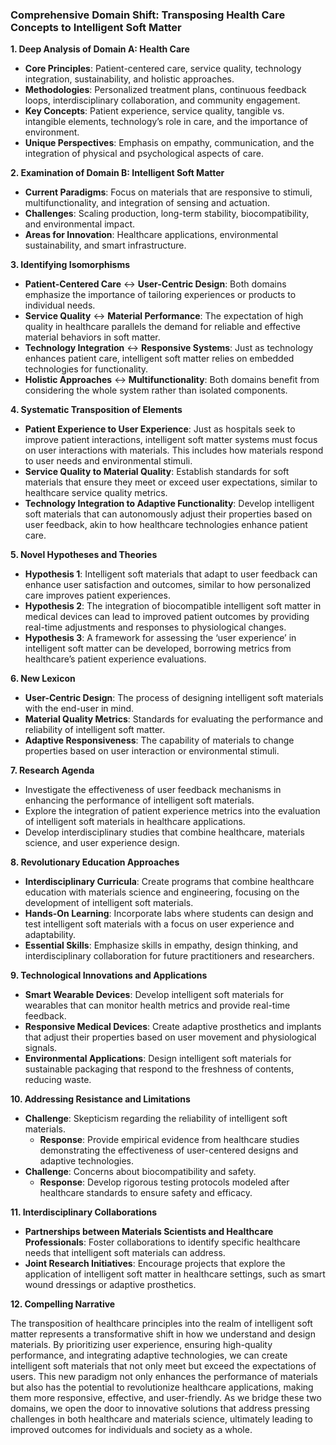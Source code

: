 ### Comprehensive Domain Shift: Transposing Health Care Concepts to Intelligent Soft Matter

**1. Deep Analysis of Domain A: Health Care**

- **Core Principles**: Patient-centered care, service quality, technology integration, sustainability, and holistic approaches.
- **Methodologies**: Personalized treatment plans, continuous feedback loops, interdisciplinary collaboration, and community engagement.
- **Key Concepts**: Patient experience, service quality, tangible vs. intangible elements, technology’s role in care, and the importance of environment.
- **Unique Perspectives**: Emphasis on empathy, communication, and the integration of physical and psychological aspects of care.

**2. Examination of Domain B: Intelligent Soft Matter**

- **Current Paradigms**: Focus on materials that are responsive to stimuli, multifunctionality, and integration of sensing and actuation.
- **Challenges**: Scaling production, long-term stability, biocompatibility, and environmental impact.
- **Areas for Innovation**: Healthcare applications, environmental sustainability, and smart infrastructure.

**3. Identifying Isomorphisms**

- **Patient-Centered Care** ↔ **User-Centric Design**: Both domains emphasize the importance of tailoring experiences or products to individual needs.
- **Service Quality** ↔ **Material Performance**: The expectation of high quality in healthcare parallels the demand for reliable and effective material behaviors in soft matter.
- **Technology Integration** ↔ **Responsive Systems**: Just as technology enhances patient care, intelligent soft matter relies on embedded technologies for functionality.
- **Holistic Approaches** ↔ **Multifunctionality**: Both domains benefit from considering the whole system rather than isolated components.

**4. Systematic Transposition of Elements**

- **Patient Experience to User Experience**: Just as hospitals seek to improve patient interactions, intelligent soft matter systems must focus on user interactions with materials. This includes how materials respond to user needs and environmental stimuli.
- **Service Quality to Material Quality**: Establish standards for soft materials that ensure they meet or exceed user expectations, similar to healthcare service quality metrics.
- **Technology Integration to Adaptive Functionality**: Develop intelligent soft materials that can autonomously adjust their properties based on user feedback, akin to how healthcare technologies enhance patient care.

**5. Novel Hypotheses and Theories**

- **Hypothesis 1**: Intelligent soft materials that adapt to user feedback can enhance user satisfaction and outcomes, similar to how personalized care improves patient experiences.
- **Hypothesis 2**: The integration of biocompatible intelligent soft matter in medical devices can lead to improved patient outcomes by providing real-time adjustments and responses to physiological changes.
- **Hypothesis 3**: A framework for assessing the ‘user experience’ in intelligent soft matter can be developed, borrowing metrics from healthcare’s patient experience evaluations.

**6. New Lexicon**

- **User-Centric Design**: The process of designing intelligent soft materials with the end-user in mind.
- **Material Quality Metrics**: Standards for evaluating the performance and reliability of intelligent soft matter.
- **Adaptive Responsiveness**: The capability of materials to change properties based on user interaction or environmental stimuli.

**7. Research Agenda**

- Investigate the effectiveness of user feedback mechanisms in enhancing the performance of intelligent soft materials.
- Explore the integration of patient experience metrics into the evaluation of intelligent soft materials in healthcare applications.
- Develop interdisciplinary studies that combine healthcare, materials science, and user experience design.

**8. Revolutionary Education Approaches**

- **Interdisciplinary Curricula**: Create programs that combine healthcare education with materials science and engineering, focusing on the development of intelligent soft materials.
- **Hands-On Learning**: Incorporate labs where students can design and test intelligent soft materials with a focus on user experience and adaptability.
- **Essential Skills**: Emphasize skills in empathy, design thinking, and interdisciplinary collaboration for future practitioners and researchers.

**9. Technological Innovations and Applications**

- **Smart Wearable Devices**: Develop intelligent soft materials for wearables that can monitor health metrics and provide real-time feedback.
- **Responsive Medical Devices**: Create adaptive prosthetics and implants that adjust their properties based on user movement and physiological signals.
- **Environmental Applications**: Design intelligent soft materials for sustainable packaging that respond to the freshness of contents, reducing waste.

**10. Addressing Resistance and Limitations**

- **Challenge**: Skepticism regarding the reliability of intelligent soft materials.
  - **Response**: Provide empirical evidence from healthcare studies demonstrating the effectiveness of user-centered designs and adaptive technologies.
- **Challenge**: Concerns about biocompatibility and safety.
  - **Response**: Develop rigorous testing protocols modeled after healthcare standards to ensure safety and efficacy.

**11. Interdisciplinary Collaborations**

- **Partnerships between Materials Scientists and Healthcare Professionals**: Foster collaborations to identify specific healthcare needs that intelligent soft materials can address.
- **Joint Research Initiatives**: Encourage projects that explore the application of intelligent soft matter in healthcare settings, such as smart wound dressings or adaptive prosthetics.

**12. Compelling Narrative**

The transposition of healthcare principles into the realm of intelligent soft matter represents a transformative shift in how we understand and design materials. By prioritizing user experience, ensuring high-quality performance, and integrating adaptive technologies, we can create intelligent soft materials that not only meet but exceed the expectations of users. This new paradigm not only enhances the performance of materials but also has the potential to revolutionize healthcare applications, making them more responsive, effective, and user-friendly. As we bridge these two domains, we open the door to innovative solutions that address pressing challenges in both healthcare and materials science, ultimately leading to improved outcomes for individuals and society as a whole.